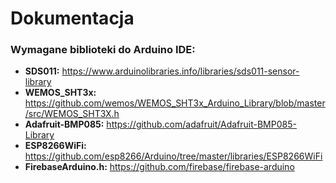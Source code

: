 # Dokumentacja

### Wymagane biblioteki do Arduino IDE:
* **SDS011:**   https://www.arduinolibraries.info/libraries/sds011-sensor-library
* **WEMOS_SHT3x:**  https://github.com/wemos/WEMOS_SHT3x_Arduino_Library/blob/master/src/WEMOS_SHT3X.h
* **Adafruit-BMP085:**  https://github.com/adafruit/Adafruit-BMP085-Library
* **ESP8266WiFi:**  https://github.com/esp8266/Arduino/tree/master/libraries/ESP8266WiFi
* **FirebaseArduino.h:**  https://github.com/firebase/firebase-arduino
